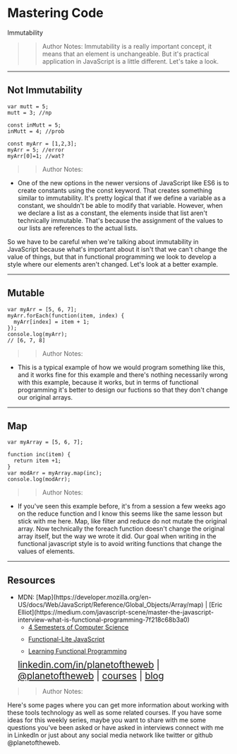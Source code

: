 <!-- .slide: data-state="title" -->

# Mastering Code
Immutability

> >Author Notes:
Immutability is a really important concept, it means that an element is unchangeable. But it's practical application in JavaScript is a little different. Let's take a look.

---

## Not Immutability

```
var mutt = 5;
mutt = 3; //np
  
const inMutt = 5;
inMutt = 4; //prob
  
const myArr = [1,2,3];
myArr = 5; //error
myArr[0]=1; //wat?
```

> > Author Notes:

- One of the new options in the newer versions of JavaScript like ES6 is to create constants using the const keyword. That creates something similar to immutability. It's pretty logical that if we define a variable as a constant, we shouldn't be able to modify that variable. However, when we declare a list as a constant, the elements inside that list aren't technically immutable.
That's because the assignment of the values to our lists are references to the actual lists.

So we have to be careful when we're talking about immutability in JavaScript because what's important about it isn't that we can't change the value of things, but that in functional programming we look to develop a style where our elements aren't changed. Let's look at a better example.

---

## Mutable

```
var myArr = [5, 6, 7];
myArr.forEach(function(item, index) {
  myArr[index] = item + 1;
});
console.log(myArr);
// [6, 7, 8]
```

> > Author Notes:

- This is a typical example of how we would program something like this, and it works fine for this example and there's nothing necessarily wrong with this example, because it works, but in terms of functional programming it's better to design our fuctions so that they don't change our original arrays.

---

## Map

```
var myArray = [5, 6, 7];

function inc(item) {
  return item +1;
}
var modArr = myArray.map(inc);
console.log(modArr);
```

> > Author Notes:

- If you've seen this example before, it's from a session a few weeks ago on the reduce function and I know this seems like the same lesson but stick with me here. Map, like filter and reduce do not mutate the original array. Now technically the foreach function doesn't change the original array itself, but the way we wrote it did. Our goal when writing in the functional javascript style is to avoid writing functions that change the values of elements.

---

## Resources
<ul>
  <li>MDN: [Map](https://developer.mozilla.org/en-US/docs/Web/JavaScript/Reference/Global_Objects/Array/map) | [Eric Elliot](https://medium.com/javascript-scene/master-the-javascript-interview-what-is-functional-programming-7f218c68b3a0)</li>

  <li style="list-style: none;">
    <ul>
      <li style="margin-bottom: 10px"><a href="https://www.linkedin.com/learning/four-semesters-of-computer-science-in-5-hours">4 Semesters of Computer Science</a></li>
      <li style="margin-bottom: 10px"><a href="https://www.linkedin.com/learning/functional-lite-javascript">Functional-Lite JavaScript</a></li>
      <li style="margin-bottom: 10px"><a href="https://www.linkedin.com/learning/learning-functional-programming-with-javascript/what-is-functional-programming">Learning Functional Programming</a></li>
    </ul>
  </li>
  <li style="list-style: none; font-size: 1.3rem;"><a href="hhttps://www.linkedin.com/in/planetoftheweb">linkedin.com/in/planetoftheweb</a> | <a href="https://www.twitter.com/planetoftheweb">@planetoftheweb</a> | <a href="https://www.linkedin.com/learning/instructors/ray-villalobos">courses</a> | <a href="https://raybo.org">blog</a></li>
</ul>

> > Author Notes:

Here's some pages where you can get more information about working with these tools technology as well as some related courses. If you have some ideas for this weekly series, maybe you want to share with me some questions you've been asked or have asked in interviews connect with me in LinkedIn or just about any social media network like twitter or github @planetoftheweb.
